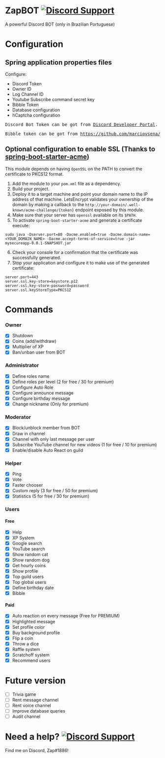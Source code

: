 # ZapBOT [![Discord Support](https://img.shields.io/discord/826413601518125087.svg)](https://discord.gg/CE7vCvdDQJ)
A powerful Discord BOT (only in Brazilian Portuguese)

# Configuration
## Spring application properties files
Configure:
- Discord Token
- Owner ID
- Log Channel ID
- Youtube Subscribe command secret key
- Bibble Token
- Database configuration
- hCaptcha configuration

<pre>Discord Bot Token can be got from <a href="https://discord.com/developers/applications" alt="Discord developer portal">Discord Developer Portal</a>.</pre>

<pre>Bibble token can be got from <a href="https://github.com/marciovsena/abibliadigital" alt="Digital Bibble">https://github.com/marciovsena/abibliadigital</a>.</pre>

## Optional configuration to enable SSL (Thanks to [spring-boot-starter-acme](https://github.com/csueiras/spring-boot-starter-acme))

This module depends on having `OpenSSL` on the PATH to convert the certificate to PKCS12 format.

1. Add the module to your `pom.xml` file as a dependency.
2. Build your project. 
3. Deploy it to a target machine and point your domain name to the IP address of that machine. LetsEncrypt validates your ownership of the domain by making a callback to the `http://your-domain/.well-known/acme-challenge/{token}` endpoint exposed by this module.
4. Make sure that your server has `openssl` available on its `$PATH`.
5. To activate `spring-boot-starter-acme` and generate a certificate execute:
```
sudo java -Dserver.port=80 -Dacme.enabled=true -Dacme.domain-name=<YOUR_DOMAIN_NAME> -Dacme.accept-terms-of-service=true -jar mysecureapp-0.0.1-SNAPSHOT.jar
```
6. Check your console for a confirmation that the certificate was successfully generated.
7. Stop your application and configure it to make use of the generated certificate:

```
server.port=443
server.ssl.key-store=keystore.p12
server.ssl.key-store-password=password
server.ssl.keyStoreType=PKCS12
```

# Commands
### Owner
- [X] Shutdown
- [X] Coins (add/withdraw)
- [X] Multiplier of XP
- [X] Ban/unban user from BOT

### Administrator
- [X] Define roles name
- [X] Define roles per level (2 for free / 30 for premium)
- [X] Configure Auto Role
- [X] Configure announce message
- [X] Configure birthday message
- [X] Change nickname (Only for premium)

### Moderator
- [X] Block/unblock member from BOT
- [X] Draw in channel
- [X] Channel with only last message per user
- [X] Subscribe YouTube channel for new videos (1 for free / 10 for premium)
- [X] Enable/disable Auto React on guild

### Helper
- [X] Ping
- [X] Vote
- [X] Faster chooser
- [X] Custom reply (3 for free / 50 for premium)
- [X] Statistics (5 for free / 30 for premium)

### Users
#### Free
- [X] Help
- [X] XP System
- [X] Google search
- [X] YouTube search
- [X] Show random cat
- [X] Show random dog
- [X] Get hourly coins
- [X] Show profile
- [X] Top guild users
- [X] Top global users
- [X] Define birthday date
- [X] Bibble

#### Paid
- [X] Auto reaction on every message (Free for PREMIUM)
- [X] Highlighted message
- [X] Set profile color
- [X] Buy background profile
- [X] Flip a coin
- [X] Throw a dice
- [X] Raffle system
- [X] Scratchoff system
- [X] Recommend users

# Future version
- [ ] Trivia game
- [ ] Rent message channel
- [ ] Rent voice channel
- [ ] Improve database queries
- [ ] Audit channel

# Need a help? [![Discord Support](https://img.shields.io/discord/826413601518125087.svg)](https://discord.gg/CE7vCvdDQJ)
Find me on Discord, Zap#1886!